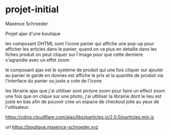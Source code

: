 # projet-initial

Maxence Schroeder

Projet ajax d'une boutique 

les composant DHTML sont l'icone panier qui affiche une pop-up pour afficher les articles dans le panier, quand on va plus en detaille dans les fiches produit on peut cliquer sur l'image pour que cette derniere s'agrandie avec un effet zoom

le composant ajax est le systeme de produit qui une fois cliquer sur ajouter au panier le garde en donnes est affiche le prix et la quantite de produit via l'interface du panier ou juste a cote de l'icone

les librairie ajax que j'ai uttiliser sont picture zoom pour faire un effect zoom une fois que on clique sur une photo, j'ai uttiliser la librairie dont le lieu est juste en bas afin de pouvoir cree un espace de checkout jolie au yeux de l'utilisateur.

https://cdnjs.cloudflare.com/ajax/libs/particles.js/2.0.0/particles.min.js

url
https://boutique.maxence-schroeder.xyz
